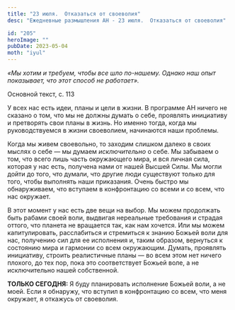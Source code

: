 ```yaml
---
title: "23 июля.  Отказаться от своеволия"
desc: "Ежедневные размышления АН - 23 июля.  Отказаться от своеволия"

id: "205"
heroImage: ""
pubDate: 2023-05-04
moth: "iyul"
---
```


_«Мы хотим и требуем, чтобы все шло по-нашему. Однако наш опыт показывает, что
этот способ не работает»._

Основной текст, с. 113

У всех нас есть идеи, планы и цели в жизни. В программе АН ничего не сказано о
том, что мы не должны думать о себе, проявлять инициативу и претворять свои
планы в жизнь. Но именно тогда, когда мы руководствуемся в жизни своеволием,
начинаются наши проблемы.

Когда мы живем своевольно, то заходим слишком далеко в своих мыслях о себе —
мы думаем _исключительно_ о себе. Мы забываем о том, что всего лишь часть
окружающего мира, и вся личная сила, которая у нас есть, получена нами от
нашей Высшей Силы. Мы могли дойти до того, что думали, что другие люди
существуют только для того, чтобы выполнять наши приказания. Очень быстро мы
обнаруживаем, что вступаем в конфронтацию со всеми и со всем, что нас
окружает.

В этот момент у нас есть две вещи на выбор. Мы можем продолжать быть рабами
своей воли, выдвигая нереальные требования и страдая оттого, что планета не
вращается так, как нам хочется. Или мы можем капитулировать, расслабиться и
стремиться к знанию Божьей воли для нас, получению сил для ее исполнения и,
таким образом, вернуться к состоянию мира и гармонии со всем окружающим.
Думать, проявлять инициативу, строить реалистичные планы — во всем этом нет
ничего плохого, до тех пор, пока это соответствует Божьей воле, а не
исключительно нашей собственной.

**ТОЛЬКО СЕГОДНЯ:** Я буду планировать исполнение Божьей воли, а не моей. Если
я обнаружу, что вступил в конфронтацию со всем, что меня окружает, я откажусь
от своеволия.
